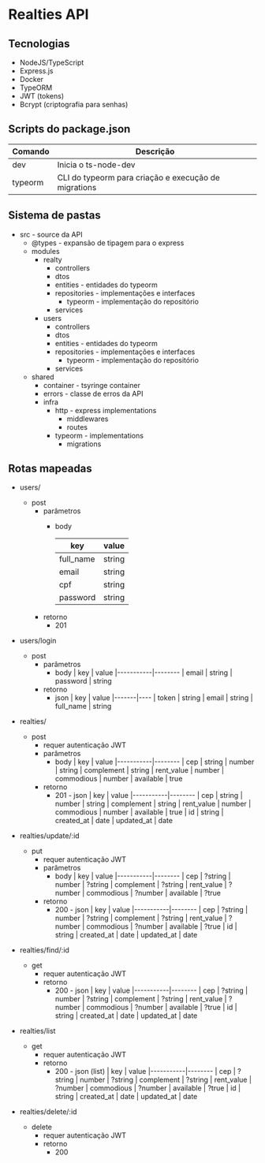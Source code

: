 # Realties API

## Tecnologias

* NodeJS/TypeScript
* Express.js
* Docker
* TypeORM
* JWT (tokens)
* Bcrypt (criptografia para senhas)

## Scripts do package.json
| Comando | Descrição
|---------|----------
|dev      | Inicia o ts-node-dev
|typeorm  | CLI do typeorm para criação e execução de migrations

## Sistema de pastas

* src - source da API
  * @types - expansão de tipagem para o express
  * modules
    * realty
      * controllers
      * dtos
      * entities - entidades do typeorm
      * repositories - implementações e interfaces
        * typeorm - implementação do repositório
      * services
    * users
      * controllers
      * dtos
      * entities - entidades do typeorm
      * repositories - implementações e interfaces
        * typeorm - implementação do repositório
      * services
  * shared
    * container - tsyringe container
    * errors - classe de erros da API
    * infra
      * http - express implementations
        * middlewares
        * routes
      * typeorm - implementations
        * migrations

## Rotas mapeadas

* users/
  * post
    * parâmetros
      * body
      
        | key       | value
        |-----------|--------
        | full_name | string
        | email     | string
        | cpf       | string
        | password  | string
    * retorno
      * 201
* users/login
  * post
    * parâmetros
      * body
        | key       | value
        |-----------|--------
        | email     | string
        | password  | string
    * retorno
      * json
        | key | value
        |-------|----
        | token | string
        | email | string
        | full_name | string

* realties/
  * post
    * requer autenticação JWT
    * parâmetros
      * body
        | key       | value
        |-----------|--------
        | cep     | string
        | number  | string
        | complement  | string
        | rent_value  | number
        | commodious  | number
        | available  | true
    * retorno
      * 201 - json
        | key       | value
        |-----------|--------
        | cep     | string
        | number  | string
        | complement  | string
        | rent_value  | number
        | commodious  | number
        | available  | true
        | id | string
        | created_at | date
        | updated_at | date

* realties/update/:id
  * put
    * requer autenticação JWT
    * parâmetros
      * body
        | key       | value
        |-----------|--------
        | cep     | ?string
        | number  | ?string
        | complement  | ?string
        | rent_value  | ?number
        | commodious  | ?number
        | available  | ?true
    * retorno
      * 200 - json
        | key       | value
        |-----------|--------
        | cep     | ?string
        | number  | ?string
        | complement  | ?string
        | rent_value  | ?number
        | commodious  | ?number
        | available  | ?true
        | id | string
        | created_at | date
        | updated_at | date

* realties/find/:id
  * get
    * requer autenticação JWT
    * retorno
      * 200 - json
        | key       | value
        |-----------|--------
        | cep     | ?string
        | number  | ?string
        | complement  | ?string
        | rent_value  | ?number
        | commodious  | ?number
        | available  | ?true
        | id | string
        | created_at | date
        | updated_at | date
* realties/list
  * get
    * requer autenticação JWT
    * retorno
      * 200 - json (list)
        | key       | value
        |-----------|--------
        | cep     | ?string
        | number  | ?string
        | complement  | ?string
        | rent_value  | ?number
        | commodious  | ?number
        | available  | ?true
        | id | string
        | created_at | date
        | updated_at | date

* realties/delete/:id
  * delete
    * requer autenticação JWT
    * retorno
      * 200